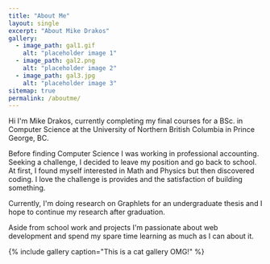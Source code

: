 ```yaml
---
title: "About Me"
layout: single
excerpt: "About Mike Drakos"
gallery:
  - image_path: gal1.gif
    alt: "placeholder image 1"
  - image_path: gal2.png
    alt: "placeholder image 2"
  - image_path: gal3.jpg
    alt: "placeholder image 3"
sitemap: true
permalink: /aboutme/
---
```


Hi I'm Mike Drakos, currently completing my final courses for a BSc.
in Computer Science at the University of Northern British Columbia in
Prince George, BC.

Before finding Computer Science I was working in professional accounting.
Seeking a challenge, I decided to leave my position and go back to school.
At first, I found myself interested in Math and Physics but then discovered
coding. I love the challenge is provides and the satisfaction of building
something.

Currently, I'm doing research on Graphlets for an undergraduate thesis and
I hope to continue my research after graduation.

Aside from school work and projects I'm passionate about web development
and spend my spare time learning as much as I can about it.

{% include gallery caption="This is a cat gallery OMG!" %}
